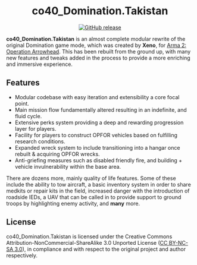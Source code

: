 <h1 align="center">
    co40_Domination.Takistan
</h1>

<p align="center">
    <a href="https://github.com/pridit/co40_Domination.Takistan/releases">
        <img alt="GitHub release" src="https://img.shields.io/github/release/Pridit/co40_Domination.Takistan.svg">
    </a>
</p>

**co40_Domination.Takistan** is an almost complete modular rewrite of the original Domination game mode, which was created by **Xeno**, for [Arma 2: Operation Arrowhead](https://en.wikipedia.org/wiki/ARMA_2:_Operation_Arrowhead). This has been rebuilt from the ground up, with many new features and tweaks added in the process to provide a more enriching and immersive experience.

## Features
- Modular codebase with easy iteration and extensibility a core focal point.
- Main mission flow fundamentally altered resulting in an indefinite, and fluid cycle.
- Extensive perks system providing a deep and rewarding progression layer for players.
- Facility for players to construct OPFOR vehicles based on fulfilling research conditions.
- Expanded wreck system to include transitioning into a hangar once rebuilt & acquiring OPFOR wrecks.
- Anti-griefing measures such as disabled friendly fire, and building + vehicle invulnerability within the base area.

There are dozens more, mainly quality of life features. Some of these include the ability to tow aircraft, a basic inventory system in order to share medkits or repair kits in the field, increased danger with the introduction of roadside IEDs, a UAV that can be called in to provide support to ground troops by highlighting enemy activity, and **many** more.

## License
co40_Domination.Takistan is licensed under the Creative Commons Attribution-NonCommercial-ShareAlike 3.0 Unported License ([CC BY-NC-SA 3.0](https://creativecommons.org/licenses/by-nc-sa/3.0/)), in compliance and with respect to the original project and author respectively.
